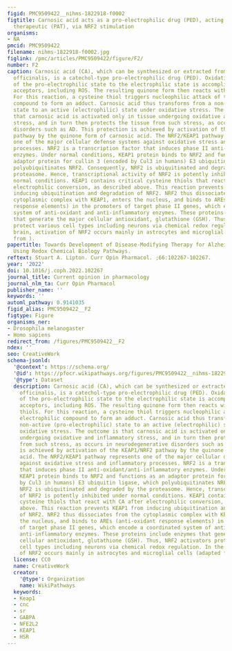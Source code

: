 ```yaml
---
figid: PMC9509422__nihms-1822918-f0002
figtitle: Carnosic acid acts as a pro-electrophilic drug (PED), acting as a pathologically-activated
  therapeutic (PAT), via NRF2 stimulation
organisms:
- NA
pmcid: PMC9509422
filename: nihms-1822918-f0002.jpg
figlink: /pmc/articles/PMC9509422/figure/F2/
number: F2
caption: Carnosic acid (CA), which can be synthesized or extracted from Rosmarinus
  officinalis, is a catechol-type pro-electrophilic drug (PED). Oxidative activation
  of the pro-electrophilic state to the electrophilic state is accomplished by electron
  acceptors, including ROS. The resulting quinone form then reacts with cysteine thiols.
  For this reaction, a cysteine thiol triggers nucleophilic attack of the electrophilic
  compound to form an adduct. Carnosic acid thus transforms from a non-active (pro-electrophilic)
  state to an active (electrophilic) state under oxidative stress. The outcome is
  that carnosic acid is activated only in tissue undergoing oxidative and inflammatory
  stress, and in turn then protects the tissue from such stress, as occurs in neurodegenerative
  disorders such as AD. This protection is achieved by activation of the KEAP1/NRF2
  pathway by the quinone form of carnosic acid. The NRF2/KEAP1 pathway represents
  one of the major cellular defense systems against oxidative stress and inflammatory
  processes. NRF2 is a transcription factor that induces phase II anti-oxidant/anti-inflammatory
  enzymes. Under normal conditions, KEAP1 protein binds to NRF2 and functions as an
  adaptor protein for cullin 3 (encoded by Cul3 in humans) E3 ubiquitin ligase, which
  polyubiquitinates NRF2. Consequently, NRF2 is ubiquitinated and degraded by the
  proteasome. Hence, transcriptional activity of NRF2 is potently inhibited under
  normal conditions. KEAP1 contains critical cysteine thiols that react with CA after
  electrophilic conversion, as described above. This reaction prevents KEAP1 from
  inducing ubiquitination and degradation of NRF2. NRF2 thus dissociates from the
  cytoplasmic complex with KEAP1, enters the nucleus, and binds to AREs (anti-oxidant
  response elements) in the promoters of target phase II genes, which encode a coordinated
  system of anti-oxidant and anti-inflammatory enzymes. These proteins include enzymes
  that generate the major cellular antioxidant, glutathione (GSH). Thus, NRF2 activators
  protect various cell types including neurons via chemical redox regulation. In the
  brain, activation of NRF2 occurs mainly in astrocytes and microglial cells (adapted
  from ).
papertitle: Towards Development of Disease-Modifying Therapy for Alzheimer’s Disease
  Using Redox Chemical Biology Pathways.
reftext: Stuart A. Lipton. Curr Opin Pharmacol. ;66:102267-102267.
year: '2022'
doi: 10.1016/j.coph.2022.102267
journal_title: Current opinion in pharmacology
journal_nlm_ta: Curr Opin Pharmacol
publisher_name: ''
keywords: ''
automl_pathway: 0.9141035
figid_alias: PMC9509422__F2
figtype: Figure
organisms_ner:
- Drosophila melanogaster
- Homo sapiens
redirect_from: /figures/PMC9509422__F2
ndex: ''
seo: CreativeWork
schema-jsonld:
  '@context': https://schema.org/
  '@id': https://pfocr.wikipathways.org/figures/PMC9509422__nihms-1822918-f0002.html
  '@type': Dataset
  description: Carnosic acid (CA), which can be synthesized or extracted from Rosmarinus
    officinalis, is a catechol-type pro-electrophilic drug (PED). Oxidative activation
    of the pro-electrophilic state to the electrophilic state is accomplished by electron
    acceptors, including ROS. The resulting quinone form then reacts with cysteine
    thiols. For this reaction, a cysteine thiol triggers nucleophilic attack of the
    electrophilic compound to form an adduct. Carnosic acid thus transforms from a
    non-active (pro-electrophilic) state to an active (electrophilic) state under
    oxidative stress. The outcome is that carnosic acid is activated only in tissue
    undergoing oxidative and inflammatory stress, and in turn then protects the tissue
    from such stress, as occurs in neurodegenerative disorders such as AD. This protection
    is achieved by activation of the KEAP1/NRF2 pathway by the quinone form of carnosic
    acid. The NRF2/KEAP1 pathway represents one of the major cellular defense systems
    against oxidative stress and inflammatory processes. NRF2 is a transcription factor
    that induces phase II anti-oxidant/anti-inflammatory enzymes. Under normal conditions,
    KEAP1 protein binds to NRF2 and functions as an adaptor protein for cullin 3 (encoded
    by Cul3 in humans) E3 ubiquitin ligase, which polyubiquitinates NRF2. Consequently,
    NRF2 is ubiquitinated and degraded by the proteasome. Hence, transcriptional activity
    of NRF2 is potently inhibited under normal conditions. KEAP1 contains critical
    cysteine thiols that react with CA after electrophilic conversion, as described
    above. This reaction prevents KEAP1 from inducing ubiquitination and degradation
    of NRF2. NRF2 thus dissociates from the cytoplasmic complex with KEAP1, enters
    the nucleus, and binds to AREs (anti-oxidant response elements) in the promoters
    of target phase II genes, which encode a coordinated system of anti-oxidant and
    anti-inflammatory enzymes. These proteins include enzymes that generate the major
    cellular antioxidant, glutathione (GSH). Thus, NRF2 activators protect various
    cell types including neurons via chemical redox regulation. In the brain, activation
    of NRF2 occurs mainly in astrocytes and microglial cells (adapted from ).
  license: CC0
  name: CreativeWork
  creator:
    '@type': Organization
    name: WikiPathways
  keywords:
  - Keap1
  - cnc
  - sr
  - GABPA
  - NFE2L2
  - KEAP1
  - HSR
---
```

